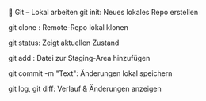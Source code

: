 🔧 Git – Lokal arbeiten
git init: Neues lokales Repo erstellen

git clone <URL>: Remote-Repo lokal klonen

git status: Zeigt aktuellen Zustand

git add <datei>: Datei zur Staging-Area hinzufügen

git commit -m "Text": Änderungen lokal speichern

git log, git diff: Verlauf & Änderungen anzeigen

